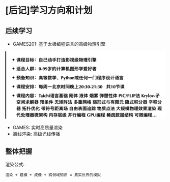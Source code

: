 # [后记]学习方向和计划

## 后续学习

- GAMES201: 基于太极编程语言的高级物理引擎

![](imgs/2021-11-06-11-05-19.png)

- GAMES: 实时高质量渲染
- 离线渲染: 高级光线传播

## 整体把握

渲染公式:

```
渲染 + 建模 + 成像 + 跨领域知识 = 真实世界的模拟
```

